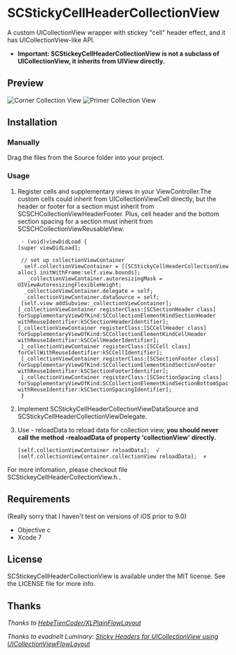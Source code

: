 # SCStickyCellHeaderCollectionView
A custom UICollectionView wrapper with stickey "cell" header effect, and it has UICollectionView-like API.


* **Important: SCStickeyCellHeaderCollectionView is not a subclass of UICollectionView, it inherits from UIView directly.**

## Preview

![Corner Collection View]()
![Primer Collection View]()
## Installation

### Manually
Drag the files from the Source folder into your project.

### Usage
1. Register cells and supplementary views in your ViewController.The custom cells could inherit from UICollectionViewCell directly, but the header or footer for a section must inherit from SCSCHCollectionViewHeaderFooter. Plus, cell header and the bottom section spacing for a section must inherit from SCSCHCollectionViewReusableView.

        - (void)viewDidLoad {
       [super viewDidLoad];
    
        // set up collectionViewContainer
         self.collectionViewContainer = [[SCStickyCellHeaderCollectionView alloc] initWithFrame:self.view.bounds];
          _collectionViewContainer.autoresizingMask = UIViewAutoresizingFlexibleHeight;
         _collectionViewContainer.delegate = self;
         _collectionViewContainer.dataSource = self;
        [self.view addSubview:_collectionViewContainer];
       [_collectionViewContainer registerClass:[SCSectionHeader class] forSupplementaryViewOfKind:SCCollectionElementKindSectionHeader withReuseIdentifier:kSCSectionHeaderIdentifier];
       [_collectionViewContainer registerClass:[SCCellHeader class] forSupplementaryViewOfKind:SCCollectionElementKindCellHeader  withReuseIdentifier:kSCCellHeaderIdentifier];
        [_collectionViewContainer registerClass:[SCCell class] forCellWithReuseIdentifier:kSCCellIdentifier];
        [_collectionViewContainer registerClass:[SCSectionFooter class] forSupplementaryViewOfKind:SCCollectionElementKindSectionFooter withReuseIdentifier:kSCSectionFooterIdentifier];
        [_collectionViewContainer registerClass:[SCSectionSpacing class] forSupplementaryViewOfKind:SCCollectionElementKindSectionBottomSpacing  withReuseIdentifier:kSCSectionSpacingIdentifier];
        }
        
 2. Implement SCStickyCellHeaderCollectionViewDataSource and  SCStickyCellHeaderCollectionViewDelegate.
 
 3. Use - reloadData to reload data for collection view, **you should never call the method -realoadData of property 'collectionView' directly.**
 		
 		[self.collectionViewContainer reloadData];  √
 		[self.collectionViewContainer.collectionView reloadData];  ×
 		
For more infomation, please checkout file SCStickeyCellHeaderCollectionView.h .

## Requirements
(Really sorry that I haven't test on versions of iOS prior to 9.0)

- Objective c
- Xcode 7

## License
SCStickeyCellHeaderCollectionView is available under the MIT license. See the LICENSE file for more info.

## Thanks
*Thanks to [HebeTienCoder/XLPlainFlowLayout](https://github.com/HebeTienCoder/XLPlainFlowLayout)*

*Thanks to evadnelt Luminary: [Sticky Headers for UICollectionView using UICollectionViewFlowLayout](http://blog.radi.ws/post/32905838158/sticky-headers-for-uicollectionview-using#notes)*